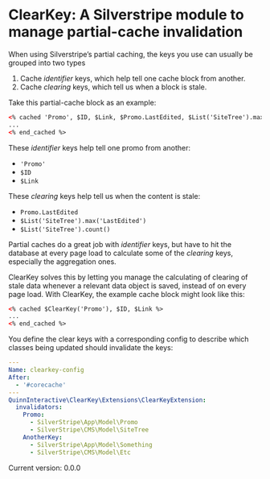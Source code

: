 # ClearKey: A Silverstripe module to manage partial-cache invalidation

When using Silverstripe’s partial caching, the keys you use can usually be grouped into two types

1. Cache _identifier_ keys, which help tell one cache block from another.
2. Cache _clearing_ keys, which tell us when a block is stale.

Take this partial-cache block as an example:

```html
<% cached 'Promo', $ID, $Link, $Promo.LastEdited, $List('SiteTree').max('LastEdited'), $List('SiteTree').count() %>
...
<% end_cached %>
```

These _identifier_ keys help tell one promo from another:

- `'Promo'`
- `$ID`
- `$Link`

These _clearing_ keys help tell us when the content is stale:

- `Promo.LastEdited`
- `$List('SiteTree').max('LastEdited')`
- `$List('SiteTree').count()`

Partial caches do a great job with _identifier_ keys, but have to hit the database at every page load to calculate some of the _clearing_ keys, especially the aggregation ones.

ClearKey solves this by letting you manage the calculating of clearing of stale data whenever a relevant data object is saved, instead of on every page load. With ClearKey, the example cache block might look like this:

```html
<% cached $ClearKey('Promo'), $ID, $Link %>
...
<% end_cached %>
```

You define the clear keys with a corresponding config to describe which classes being updated should invalidate the keys:

```yaml
---
Name: clearkey-config
After:
  - '#corecache'
---
QuinnInteractive\ClearKey\Extensions\ClearKeyExtension:
  invalidators:
    Promo:
      - SilverStripe\App\Model\Promo
      - SilverStripe\CMS\Model\SiteTree
    AnotherKey:
      - SilverStripe\App\Model\Something
      - SilverStripe\CMS\Model\Etc
```

Current version: 0.0.0
